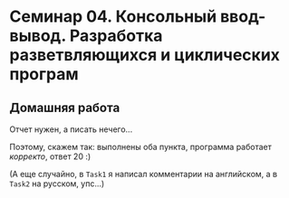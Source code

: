 # Семинар 04. Консольный ввод-вывод. Разработка разветвляющихся и циклических програм

## Домашняя работа

Отчет нужен, а писать нечего...

Поэтому, скажем так: выполнены оба пункта, программа работает *корректо*, ответ 20 :) 

(А еще случайно, в `Task1` я написал комментарии на английском, а в `Task2` на русском, упс...)
